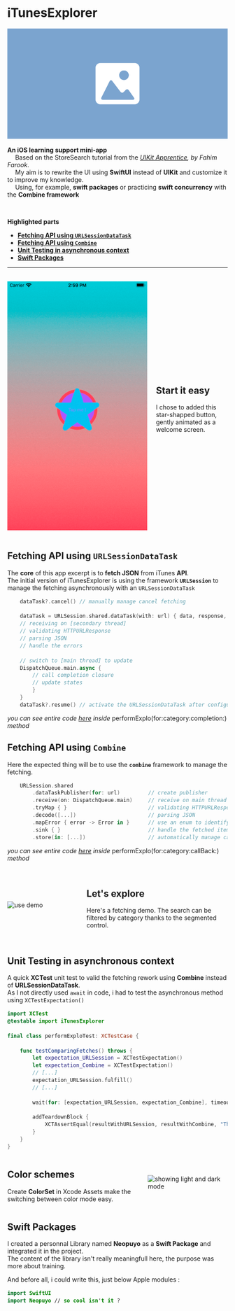 # iTunesExplorer

![iTunesExplorer AppIcon](/ressources/placeholder-1000x500.png)

**An iOS learning support mini-app**  
&emsp; Based on the StoreSearch tutorial from the *[UIKit Apprentice](https://www.kodeco.com/books/uikit-apprentice/v10.0), by Fahim Farook*.  
&emsp; My aim is to rewrite the UI using **SwiftUI** instead of **UIKit** and customize it to improve my knowledge.  
&emsp; Using, for example, **swift packages**  or practicing **swift concurrency** with the **Combine framework** 

<br/>

**Highlighted parts** 

* [**Fetching API using `URLSessionDataTask`**](#fetching-api-using-urlsessiondatatask)
* [**Fetching API using `Combine`**](#fetching-api-using-combine)
* [**Unit Testing in asynchronous context**](#unit-testing-in-asynchronous-context)
* [**Swift Packages**](#swift-packages)

---

<br/>

<div style="display: flex; align-items: center;">
    <img src="./ressources/startAppicon.gif" alt="start screen" style="width: 320px;">
    <div style="margin-left: 20px;">
        <h2><b>Start it easy</b></h2>
        <p> I chose to added this star-shapped button, gently animated as a welcome screen.
        </p>
    </div>
</div>

<br/>

## **Fetching API using `URLSessionDataTask`**

The **core** of this app excerpt is to **fetch JSON** from iTunes **API**.  
The initial version of iTunesExplorer is using the framework **`URLSession`** to manage the fetching asynchronously with an `URLSessionDataTask`

```swift
    dataTask?.cancel() // manually manage cancel fetching

    dataTask = URLSession.shared.dataTask(with: url) { data, response, error in
    // receiving on [secondary thread]
    // validating HTTPURLResponse
    // parsing JSON
    // handle the errors
        
    // switch to [main thread] to update
    DispatchQueue.main.async {
        // call completion closure
        // update states
        }
    }
    dataTask?.resume() // activate the URLSessionDataTask after configuration step
```
*you can see entire code [here](/iTunesExplorer/Models/Explo.swift) inside* performExplo(for:category:completion:) *method*

## **Fetching API using `Combine`**

Here the expected thing will be to use the **`combine`** framework to manage the fetching.  

```swift 
    URLSession.shared
        .dataTaskPublisher(for: url)         // create publisher
        .receive(on: DispatchQueue.main)     // receive on main thread
        .tryMap { }                          // validating HTTPURLResponse
        .decode([...])                       // parsing JSON
        .mapError { error -> Error in }      // use an enum to identify errors
        .sink { }                            // handle the fetched item or errors with completion closure
        .store(in: [...])                    // automatically manage cancel fetching
```
*you can see entire code [here](/iTunesExplorer/Models/ExploUsingCombine.swift) inside* performExplo(for:category:callBack:) *method*

<br/>

<div style="display: flex; align-items: center;">
    <img src="./ressources/exploDemo.gif" alt="use demo" style="width: 320px;">
    <div style="margin-left: 20px;">
        <h2><b>Let's explore</b></h2>
        <p> Here's a fetching demo. The search can be filtered by category thanks to the segmented control.
        </p>
    </div>
</div>

<br/>

## **Unit Testing in asynchronous context**

A quick **XCTest** unit test to valid the fetching rework using **Combine** instead of **URLSessionDataTask**.  
As I not directly used `await` in code, i had to test the asynchronous method using `XCTestExpectation()`

```swift
import XCTest
@testable import iTunesExplorer

final class performExploTest: XCTestCase {

    func testComparingFetches() throws {
        let expectation_URLSession = XCTestExpectation()
        let expectation_Combine = XCTestExpectation()
        // [...]
        expectation_URLSession.fulfill()
        // [...]

        wait(for: [expectation_URLSession, expectation_Combine], timeout: 6.0)

        addTeardownBlock {
            XCTAssertEqual(resultWithURLSession, resultWithCombine, "The two fetches don't give the same")
        }
    }
}
```

<div style="display: flex; align-items: center;">
    <div style="margin-right: 20px;">
        <h2><b>Color schemes</b></h2>
        <p> Create <b>ColorSet</b> in Xcode Assets make the switching between color mode easy.
        </p>
    </div>
    <img src="./ressources/appIcon%2BcolorScheme.gif" alt="showing light and dark mode" style="width: 320px;">
</div>

## **Swift Packages**

I created a personnal Library named **Neopuyo** as a **Swift Package** and integrated it in the project.  
The content of the library isn't really meaningfull here, the purpose was more about training.  

And before all, i could write this, just below Apple modules : 

```swift
import SwiftUI
import Neopuyo // so cool isn't it ?
```